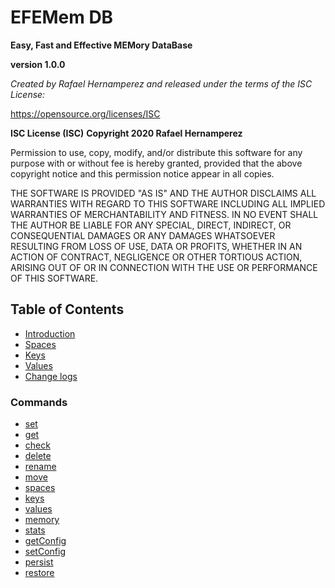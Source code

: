 # EFEMem DB

**Easy, Fast and Effective MEMory DataBase**

**version 1.0.0**

*Created by Rafael Hernamperez and released under the terms of the ISC License:*

https://opensource.org/licenses/ISC



**ISC License (ISC)**
**Copyright 2020 Rafael Hernamperez**

Permission to use, copy, modify, and/or distribute this software for any purpose with or without fee is hereby granted, provided that the above copyright notice and this permission notice appear in all copies.

THE SOFTWARE IS PROVIDED "AS IS" AND THE AUTHOR DISCLAIMS ALL WARRANTIES WITH REGARD TO THIS SOFTWARE INCLUDING ALL IMPLIED WARRANTIES OF MERCHANTABILITY AND FITNESS. IN NO EVENT SHALL THE AUTHOR BE LIABLE FOR ANY SPECIAL, DIRECT, INDIRECT, OR CONSEQUENTIAL DAMAGES OR ANY DAMAGES WHATSOEVER RESULTING FROM LOSS OF USE, DATA OR PROFITS, WHETHER IN AN ACTION OF CONTRACT, NEGLIGENCE OR OTHER TORTIOUS ACTION, ARISING OUT OF OR IN CONNECTION WITH THE USE OR PERFORMANCE OF THIS SOFTWARE.



## Table of Contents

- [Introduction](README.md)
- [Spaces](spaces.md)
- [Keys](keys.md)
- [Values](values.md)
- [Change logs](HISTORY.md)



### Commands

- [set](command-set.md)
- [get](command-get.md)
- [check](command-check.md)
- [delete](command-delete.md)
- [rename](command-rename.md)
- [move](command-move.md)
- [spaces](command-spaces.md)
- [keys](command-keys.md)
- [values](command-values.md)
- [memory](command-memory.md)
- [stats](command-stats.md)
- [getConfig](command-getConfig.md)
- [setConfig](command-setConfig.md)
- [persist](command-persist.md)
- [restore](command-restore.md)

